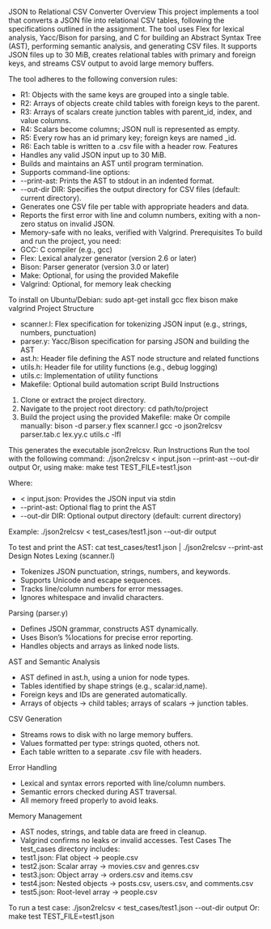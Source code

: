 JSON to Relational CSV Converter
Overview
This project implements a tool that converts a JSON file into relational CSV tables, following the specifications outlined in the assignment. The tool uses Flex for lexical analysis, Yacc/Bison for parsing, and C for building an Abstract Syntax Tree (AST), performing semantic analysis, and generating CSV files. It supports JSON files up to 30 MiB, creates relational tables with primary and foreign keys, and streams CSV output to avoid large memory buffers.

The tool adheres to the following conversion rules:
- R1: Objects with the same keys are grouped into a single table.
- R2: Arrays of objects create child tables with foreign keys to the parent.
- R3: Arrays of scalars create junction tables with parent_id, index, and value columns.
- R4: Scalars become columns; JSON null is represented as empty.
- R5: Every row has an id primary key; foreign keys are named <parent>_id.
- R6: Each table is written to a .csv file with a header row.
Features
- Handles any valid JSON input up to 30 MiB.
- Builds and maintains an AST until program termination.
- Supports command-line options:
- --print-ast: Prints the AST to stdout in an indented format.
- --out-dir DIR: Specifies the output directory for CSV files (default: current directory).
- Generates one CSV file per table with appropriate headers and data.
- Reports the first error with line and column numbers, exiting with a non-zero status on invalid JSON.
- Memory-safe with no leaks, verified with Valgrind.
Prerequisites
To build and run the project, you need:
- GCC: C compiler (e.g., gcc)
- Flex: Lexical analyzer generator (version 2.6 or later)
- Bison: Parser generator (version 3.0 or later)
- Make: Optional, for using the provided Makefile
- Valgrind: Optional, for memory leak checking

To install on Ubuntu/Debian:
sudo apt-get install gcc flex bison make valgrind
Project Structure
- scanner.l: Flex specification for tokenizing JSON input (e.g., strings, numbers, punctuation)
- parser.y: Yacc/Bison specification for parsing JSON and building the AST
- ast.h: Header file defining the AST node structure and related functions
- utils.h: Header file for utility functions (e.g., debug logging)
- utils.c: Implementation of utility functions
- Makefile: Optional build automation script
Build Instructions
1. Clone or extract the project directory.
2. Navigate to the project root directory:
cd path/to/project
3. Build the project using the provided Makefile:
make
Or compile manually:
bison -d parser.y
flex scanner.l
gcc -o json2relcsv parser.tab.c lex.yy.c utils.c -lfl

This generates the executable json2relcsv.
Run Instructions
Run the tool with the following command:
./json2relcsv < input.json --print-ast --out-dir output
Or, using make:
make test TEST_FILE=test1.json

Where:
- < input.json: Provides the JSON input via stdin
- --print-ast: Optional flag to print the AST
- --out-dir DIR: Optional output directory (default: current directory)

Example:
./json2relcsv < test_cases/test1.json --out-dir output

To test and print the AST:
cat test_cases/test1.json | ./json2relcsv --print-ast
Design Notes
Lexing (scanner.l)
- Tokenizes JSON punctuation, strings, numbers, and keywords.
- Supports Unicode and escape sequences.
- Tracks line/column numbers for error messages.
- Ignores whitespace and invalid characters.

Parsing (parser.y)
- Defines JSON grammar, constructs AST dynamically.
- Uses Bison’s %locations for precise error reporting.
- Handles objects and arrays as linked node lists.

AST and Semantic Analysis
- AST defined in ast.h, using a union for node types.
- Tables identified by shape strings (e.g., scalar:id,name).
- Foreign keys and IDs are generated automatically.
- Arrays of objects → child tables; arrays of scalars → junction tables.

CSV Generation
- Streams rows to disk with no large memory buffers.
- Values formatted per type: strings quoted, others not.
- Each table written to a separate .csv file with headers.

Error Handling
- Lexical and syntax errors reported with line/column numbers.
- Semantic errors checked during AST traversal.
- All memory freed properly to avoid leaks.

Memory Management
- AST nodes, strings, and table data are freed in cleanup.
- Valgrind confirms no leaks or invalid accesses.
Test Cases
The test_cases directory includes:
- test1.json: Flat object → people.csv
- test2.json: Scalar array → movies.csv and genres.csv
- test3.json: Object array → orders.csv and items.csv
- test4.json: Nested objects → posts.csv, users.csv, and comments.csv
- test5.json: Root-level array → people.csv

To run a test case:
./json2relcsv < test_cases/test1.json --out-dir output
Or:
make test TEST_FILE=test1.json

